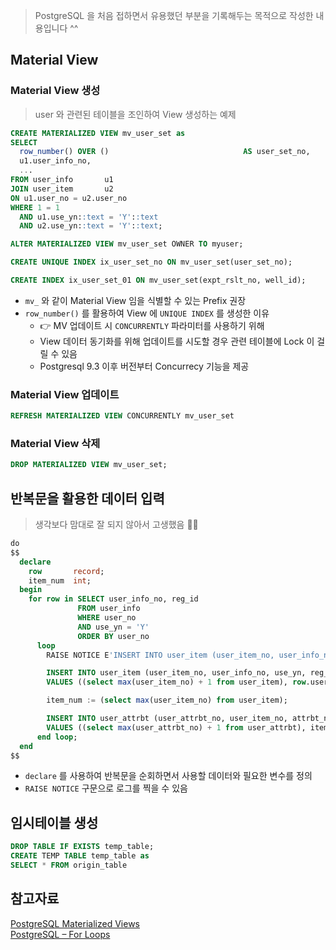 > PostgreSQL 을 처음 접하면서 유용했던 부분을 기록해두는 목적으로 작성한 내용입니다 ^^

## Material View

### Material View 생성

> user 와 관련된 테이블을 조인하여 View 생성하는 예제

```sql
CREATE MATERIALIZED VIEW mv_user_set as
SELECT
  row_number() OVER ()                              AS user_set_no,
  u1.user_info_no,
  ...
FROM user_info       u1
JOIN user_item       u2
ON u1.user_no = u2.user_no
WHERE 1 = 1
  AND u1.use_yn::text = 'Y'::text
  AND u2.use_yn::text = 'Y'::text;

ALTER MATERIALIZED VIEW mv_user_set OWNER TO myuser;

CREATE UNIQUE INDEX ix_user_set_no ON mv_user_set(user_set_no);

CREATE INDEX ix_user_set_01 ON mv_user_set(expt_rslt_no, well_id);
```

- `mv_` 와 같이 Material View 임을 식별할 수 있는 Prefix 권장
- `row_number()` 를 활용하여 View 에 `UNIQUE INDEX` 를 생성한 이유
  - 👉 MV 업데이트 시 `CONCURRENTLY` 파라미터를 사용하기 위해
  - View 데이터 동기화를 위해 업데이트를 시도할 경우 관련 테이블에 Lock 이 걸릴 수 있음
  - Postgresql 9.3 이후 버전부터 Concurrecy 기능을 제공

### Material View 업데이트

```sql
REFRESH MATERIALIZED VIEW CONCURRENTLY mv_user_set
```

### Material View 삭제

```sql
DROP MATERIALIZED VIEW mv_user_set;
```

## 반복문을 활용한 데이터 입력

> 생각보다 맘대로 잘 되지 않아서 고생했음 <g-emoji>🤦‍♂️</g-emoji>

```sql
do
$$
  declare
    row       record;
    item_num  int;
  begin
    for row in SELECT user_info_no, reg_id
               FROM user_info
               WHERE user_no
               AND use_yn = 'Y'
               ORDER BY user_no
      loop
        RAISE NOTICE E'INSERT INTO user_item (user_item_no, user_info_no, use_yn, reg_id, reg_dt) VALUES ((select max(user_item_no) + 1 from user_item), %, \'Y\', \'%\', now());', row.user_info_no, row.reg_id;

        INSERT INTO user_item (user_item_no, user_info_no, use_yn, reg_id, reg_dt)
        VALUES ((select max(user_item_no) + 1 from user_item), row.user_info_no, 'Y', row.reg_id, now());

        item_num := (select max(user_item_no) from user_item);

        INSERT INTO user_attrbt (user_attrbt_no, user_item_no, attrbt_nm, attrbt_val, sort_seq, reg_id, reg_dt)
        VALUES ((select max(user_attrbt_no) + 1 from user_attrbt), item_num, 'Test', 'Test', 0, row.reg_id, now());
      end loop;
  end
$$
```

- `declare` 를 사용하여 반복문을 순회하면서 사용할 데이터와 필요한 변수를 정의
- `RAISE NOTICE` 구문으로 로그를 찍을 수 있음

## 임시테이블 생성

```sql
DROP TABLE IF EXISTS temp_table;
CREATE TEMP TABLE temp_table as
SELECT * FROM origin_table
```

## 참고자료

[PostgreSQL Materialized Views](https://www.postgresqltutorial.com/postgresql-materialized-views/)  
[PostgreSQL – For Loops](https://www.geeksforgeeks.org/postgresql-for-loops/)
